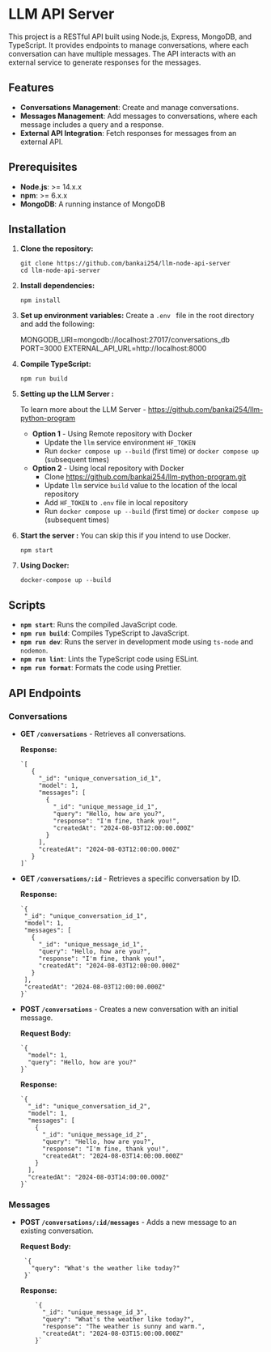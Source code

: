 # LLM API Server

This project is a RESTful API built using Node.js, Express, MongoDB, and TypeScript. It provides endpoints to manage conversations, where each conversation can have multiple messages. The API interacts with an external service to generate responses for the messages.

## Features

- **Conversations Management**: Create and manage conversations.
- **Messages Management**: Add messages to conversations, where each message includes a query and a response.
- **External API Integration**: Fetch responses for messages from an external API.

## Prerequisites

- **Node.js**: >= 14.x.x
- **npm**: >= 6.x.x
- **MongoDB**: A running instance of MongoDB

## Installation

1.  **Clone the repository:**

        git clone https://github.com/bankai254/llm-node-api-server
        cd llm-node-api-server

2.  **Install dependencies:**

        npm install

3.  **Set up environment variables:**
    Create a `.env ` file in the root directory and add the following:

    MONGODB_URI=mongodb://localhost:27017/conversations_db PORT=3000
    EXTERNAL_API_URL=http://localhost:8000

4.  **Compile TypeScript:**

        npm run build

5.  **Setting up the LLM Server :**
    
    To learn more about the LLM Server - https://github.com/bankai254/llm-python-program

    - **Option 1** - Using Remote repository with Docker
      - Update the `llm` service environment `HF_TOKEN`
      - Run `docker compose up --build` (first time) or `docker compose up` (subsequent times)
    - **Option 2** - Using local repository with Docker
      - Clone https://github.com/bankai254/llm-python-program.git
      - Update `llm` service `build` value to the location of the local repository
      - Add `HF_TOKEN` to `.env` file in local repository
      - Run `docker compose up --build` (first time) or `docker compose up` (subsequent times)

5.  **Start the server :**
    You can skip this if you intend to use Docker.

        npm start

6.  **Using Docker:**

        docker-compose up --build

## Scripts

- **`npm start`**: Runs the compiled JavaScript code.
- **`npm run build`**: Compiles TypeScript to JavaScript.
- **`npm run dev`**: Runs the server in development mode using `ts-node` and `nodemon`.
- **`npm run lint`**: Lints the TypeScript code using ESLint.
- **`npm run format`**: Formats the code using Prettier.

## API Endpoints

### Conversations

- **GET `/conversations`** - Retrieves all conversations.

  **Response:**

      `[
         {
           "_id": "unique_conversation_id_1",
           "model": 1,
           "messages": [
             {
               "_id": "unique_message_id_1",
               "query": "Hello, how are you?",
               "response": "I'm fine, thank you!",
               "createdAt": "2024-08-03T12:00:00.000Z"
             }
           ],
           "createdAt": "2024-08-03T12:00:00.000Z"
         }
      ]`

- **GET `/conversations/:id`** - Retrieves a specific conversation by ID.

  **Response:**

      `{
       "_id": "unique_conversation_id_1",
       "model": 1,
       "messages": [
         {
           "_id": "unique_message_id_1",
           "query": "Hello, how are you?",
           "response": "I'm fine, thank you!",
           "createdAt": "2024-08-03T12:00:00.000Z"
         }
       ],
       "createdAt": "2024-08-03T12:00:00.000Z"
      }`

- **POST `/conversations`** - Creates a new conversation with an initial message.

  **Request Body:**

      `{
        "model": 1,
        "query": "Hello, how are you?"
      }`

  **Response:**

      `{
        "_id": "unique_conversation_id_2",
        "model": 1,
        "messages": [
          {
            "_id": "unique_message_id_2",
            "query": "Hello, how are you?",
            "response": "I'm fine, thank you!",
            "createdAt": "2024-08-03T14:00:00.000Z"
          }
        ],
        "createdAt": "2024-08-03T14:00:00.000Z"
      }`

### Messages

- **POST `/conversations/:id/messages`** - Adds a new message to an existing conversation.

  **Request Body:**

       `{
         "query": "What's the weather like today?"
       }`

  **Response:**

      	  `{
      	    "_id": "unique_message_id_3",
      	    "query": "What's the weather like today?",
      	    "response": "The weather is sunny and warm.",
      	    "createdAt": "2024-08-03T15:00:00.000Z"
      	  }`
